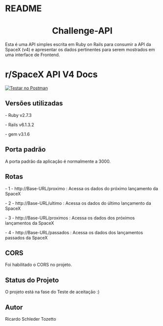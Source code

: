 # README

<h1 align="center">Challenge-API</h1>
<p>Esta é uma API simples escrita em Ruby on Rails para consumir a API da SpaceX (v4) e apresentar os dados pertinentes para serem mostrados em uma interface de Frontend.</p>

# r/SpaceX API V4 Docs

[![Testar no Postman](https://run.pstmn.io/button.svg)](https://app.getpostman.com/run-collection/ed977a9a6ef986767dd6)


<h2 >Versões utilizadas</h2>
<p> - Ruby v2.7.3</p>
<p> - Rails v6.1.3.2</p>
<p> - gem v3.1.6</p>

<h2 >Porta padrão</h2>
<p>A porta padrão da aplicação é normalmente a 3000.</p>


<h2 >Rotas</h2>
<p> - 1 - http://Base-URL/proximo : Acessa os dados do próximo lançamento da SpaceX</p>
<p> - 2 - http://Base-URL/ultimo : Acessa os dados do último lançamento da SpaceX</p>
<p> - 3 - http://Base-URL/proximos : Acessa os dados dos próximos lançamentos da SpaceX</p>
<p> - 4 - http://Base-URL/passados : Acessa os dados dos lançamentos passados da SpaceX</p>

<h2 >CORS</h2>
<p> Foi habilitado o CORS no projeto.</p>

<h2 >Status do Projeto</h2>
<p> O projeto está na fase do Teste de aceitação :)</p>

<h2 >Autor</h2>
<p>Ricardo Schleder Tozetto</p>



